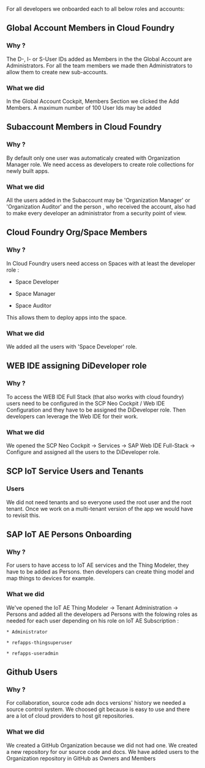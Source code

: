 For all developers we onboarded each to all below roles and accounts:

## Global Account Members in Cloud Foundry

### Why ?

The D-, I- or S-User IDs added as Members in the the Global Account are Administrators. For all the team members we made then Administrators to allow them to create new sub-accounts.

### What we did

In the Global Account Cockpit, Members Section we clicked the Add Members. A maximum number of 100 User Ids may be added

## Subaccount Members in Cloud Foundry

### Why ?

By default only one user was automaticaly created with Organization Manager role. We need access as developers to create role collections for newly built apps.

### What we did

All the users added in the Subaccount may be 'Organization Manager' or 'Organization Auditor' and the person , who received the account, also had to make every developer an administrator from a security point of view.

## Cloud Foundry Org/Space Members

### Why ?

In Cloud Foundry users need access on Spaces with at least the developer role : 

* Space Developer

* Space Manager

* Space Auditor

This allows them to deploy apps into the space.

### What we did

We added all the users with 'Space Developer' role.

## WEB IDE assigning DiDeveloper role

### Why ?

To access the WEB IDE Full Stack (that also works with cloud foundry) users need to be configured in the SCP Neo Cockpit / Web IDE Configuration and they have to be assigned the DiDeveloper role. Then developers can leverage the Web IDE for their work.

### What we did

We opened the SCP Neo Cockpit -> Services -> SAP Web IDE Full-Stack -> Configure and assigned all the users to the  DiDeveloper role.

## SCP IoT Service Users and Tenants

### Users

We did not need tenants and so everyone used the root user and the root tenant. Once we work on a multi-tenant version of the app we would have to revisit this.

## SAP IoT AE Persons Onboarding

### Why ?

For users to have access to IoT AE services and the Thing Modeler, they have to be added as Persons. then developers can create thing model and map things to devices for example.

### What we did

We've opened the IoT AE Thing Modeler -> Tenant Administration -> Persons and added all the developers ad Persons with the folowing roles as needed for each user depending on his role on IoT AE Subscription :

    * Administrator

    * refapps-thingsuperuser

    * refapps-useradmin

## Github Users

### Why ?

For collaboration, source code adn docs versions' history we needed a source control system.
We choosed git because is easy to use and there are a lot of cloud providers to host git repositories.

### What we did

We created a GitHub Organization because we did not had one.
We created a new repository for our source code and docs.
We have added users to the Organization repository in GitHub as Owners and Members
